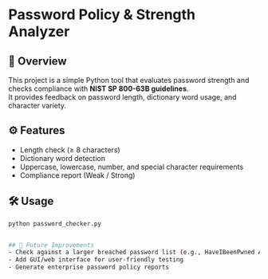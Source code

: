 # Password Policy & Strength Analyzer

## 📌 Overview
This project is a simple Python tool that evaluates password strength and checks compliance with **NIST SP 800-63B guidelines**.  
It provides feedback on password length, dictionary word usage, and character variety.

## ⚙️ Features
- Length check (≥ 8 characters)
- Dictionary word detection
- Uppercase, lowercase, number, and special character requirements
- Compliance report (Weak / Strong)

## 🛠️ Usage
```bash
python password_checker.py


## 🚀 Future Improvements
- Check against a larger breached password list (e.g., HaveIBeenPwned API)
- Add GUI/web interface for user-friendly testing
- Generate enterprise password policy reports


